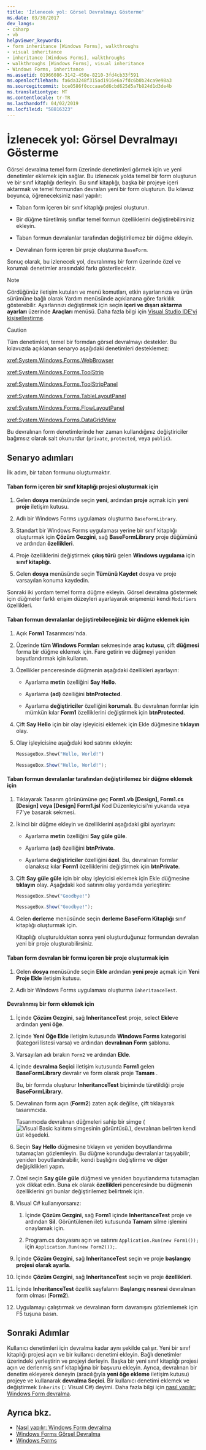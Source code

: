 ```yaml
---
title: 'İzlenecek yol: Görsel Devralmayı Gösterme'
ms.date: 03/30/2017
dev_langs:
- csharp
- vb
helpviewer_keywords:
- form inheritance [Windows Forms], walkthroughs
- visual inheritance
- inheritance [Windows Forms], walkthroughs
- walkthroughs [Windows Forms], visual inheritance
- Windows Forms, inheritance
ms.assetid: 01966086-3142-450e-8210-3fd4cb33f591
ms.openlocfilehash: fa6da3248f315ad1916e6a7fdc6b0b24ca9e98a3
ms.sourcegitcommit: bce0586f0cccaae6d6cbd625d5a7b824d1d3de4b
ms.translationtype: MT
ms.contentlocale: tr-TR
ms.lasthandoff: 04/02/2019
ms.locfileid: "58816323"
---
```

# <a name="walkthrough-demonstrating-visual-inheritance"></a>İzlenecek yol: Görsel Devralmayı Gösterme
Görsel devralma temel form üzerinde denetimleri görmek için ve yeni denetimler eklemek için sağlar. Bu izlenecek yolda temel bir form oluşturun ve bir sınıf kitaplığı derleyin. Bu sınıf kitaplığı, başka bir projeye içeri aktarmak ve temel formundan devralan yeni bir form oluşturun. Bu kılavuz boyunca, öğreneceksiniz nasıl yapılır:  
  
-   Taban form içeren bir sınıf kitaplığı projesi oluşturun.  
  
-   Bir düğme türetilmiş sınıflar temel formun özelliklerini değiştirebilirsiniz ekleyin.  
  
-   Taban formun devralanlar tarafından değiştirilemez bir düğme ekleyin.  
  
-   Devralınan form içeren bir proje oluşturma `BaseForm`.  
  
 Sonuç olarak, bu izlenecek yol, devralınmış bir form üzerinde özel ve korumalı denetimler arasındaki farkı gösterilecektir.  
  
> [!NOTE]
>  Gördüğünüz iletişim kutuları ve menü komutları, etkin ayarlarınıza ve ürün sürümüne bağlı olarak Yardım menüsünde açıklanana göre farklılık gösterebilir. Ayarlarınızı değiştirmek için seçin **içeri ve dışarı aktarma ayarları** üzerinde **Araçları** menüsü. Daha fazla bilgi için [Visual Studio IDE'yi kişiselleştirme](/visualstudio/ide/personalizing-the-visual-studio-ide).  
  
> [!CAUTION]
>  Tüm denetimleri, temel bir formdan görsel devralmayı destekler. Bu kılavuzda açıklanan senaryo aşağıdaki denetimleri desteklemez:  
>   
>  <xref:System.Windows.Forms.WebBrowser>  
>   
>  <xref:System.Windows.Forms.ToolStrip>  
>   
>  <xref:System.Windows.Forms.ToolStripPanel>  
>   
>  <xref:System.Windows.Forms.TableLayoutPanel>  
>   
>  <xref:System.Windows.Forms.FlowLayoutPanel>  
>   
>  <xref:System.Windows.Forms.DataGridView>  
>   
>  Bu devralınan form denetimlerinde her zaman kullandığınız değiştiriciler bağımsız olarak salt okunurdur (`private`, `protected`, veya `public`).  
  
## <a name="scenario-steps"></a>Senaryo adımları  
 İlk adım, bir taban formunu oluşturmaktır.  
  
#### <a name="to-create-a-class-library-project-containing-a-base-form"></a>Taban form içeren bir sınıf kitaplığı projesi oluşturmak için  
  
1.  Gelen **dosya** menüsünde seçin **yeni**, ardından **proje** açmak için **yeni proje** iletişim kutusu.  
  
2.  Adlı bir Windows Forms uygulaması oluşturma `BaseFormLibrary`.  
  
3.  Standart bir Windows Forms uygulaması yerine bir sınıf kitaplığı oluşturmak için **Çözüm Gezgini**, sağ **BaseFormLibrary** proje düğümünü ve ardından **özellikleri**.  
  
4.  Proje özelliklerini değiştirmek **çıkış türü** gelen **Windows uygulama** için **sınıf kitaplığı**.  
  
5.  Gelen **dosya** menüsünde seçin **Tümünü Kaydet** dosya ve proje varsayılan konuma kaydedin.  
  
 Sonraki iki yordam temel forma düğme ekleyin. Görsel devralma göstermek için düğmeler farklı erişim düzeyleri ayarlayarak erişmenizi kendi `Modifiers` özellikleri.  
  
#### <a name="to-add-a-button-that-inheritors-of-the-base-form-can-modify"></a>Taban formun devralanlar değiştirebileceğiniz bir düğme eklemek için  
  
1.  Açık **Form1** Tasarımcısı'nda.  
  
2.  Üzerinde **tüm Windows Formları** sekmesinde **araç kutusu**, çift **düğmesi** forma bir düğme eklemek için. Fare getirin ve düğmeyi yeniden boyutlandırmak için kullanın.  
  
3.  Özellikler penceresinde düğmenin aşağıdaki özellikleri ayarlayın:  
  
    -   Ayarlama **metin** özelliğini **Say Hello**.  
  
    -   Ayarlama **(ad)** özelliğini **btnProtected**.  
  
    -   Ayarlama **değiştiriciler** özelliğini **korumalı**. Bu devralınan formlar için mümkün kılar **Form1** özelliklerini değiştirmek için **btnProtected**.  
  
4.  Çift **Say Hello** için bir olay işleyicisi eklemek için Ekle düğmesine **tıklayın** olay.  
  
5.  Olay işleyicisine aşağıdaki kod satırını ekleyin:  
  
    ```vb  
    MessageBox.Show("Hello, World!")  
    ```  
  
    ```csharp  
    MessageBox.Show("Hello, World!");  
    ```  
  
#### <a name="to-add-a-button-that-cannot-be-modified-by-inheritors-of-the-base-form"></a>Taban formun devralanlar tarafından değiştirilemez bir düğme eklemek için  
  
1.  Tıklayarak Tasarım görünümüne geç **Form1.vb [Design], Form1.cs [Design] veya [Design] Form1.jsl** Kod Düzenleyicisi'ni yukarıda veya F7'ye basarak sekmesi.  
  
2.  İkinci bir düğme ekleyin ve özelliklerini aşağıdaki gibi ayarlayın:  
  
    -   Ayarlama **metin** özelliğini **Say güle güle**.  
  
    -   Ayarlama **(ad)** özelliğini **btnPrivate**.  
  
    -   Ayarlama **değiştiriciler** özelliğini **özel**. Bu, devralınan formlar olanaksız kılar **Form1** özelliklerini değiştirmek için **btnPrivate**.  
  
3.  Çift **Say güle güle** için bir olay işleyicisi eklemek için Ekle düğmesine **tıklayın** olay. Aşağıdaki kod satırını olay yordamda yerleştirin:  
  
    ```vb  
    MessageBox.Show("Goodbye!")  
    ```  
  
    ```csharp  
    MessageBox.Show("Goodbye!");  
    ```  
  
4.  Gelen **derleme** menüsünde seçin **derleme BaseForm Kitaplığı** sınıf kitaplığı oluşturmak için.  
  
     Kitaplığı oluşturulduktan sonra yeni oluşturduğunuz formundan devralan yeni bir proje oluşturabilirsiniz.  
  
#### <a name="to-create-a-project-containing-a-form-that-inherits-from-the-base-form"></a>Taban form devralan bir formu içeren bir proje oluşturmak için  
  
1.  Gelen **dosya** menüsünde seçin **Ekle** ardından **yeni proje** açmak için **Yeni Proje Ekle** iletişim kutusu.  
  
2.  Adlı bir Windows Forms uygulaması oluşturma `InheritanceTest`.  
  
#### <a name="to-add-an-inherited-form"></a>Devralınmış bir form eklemek için  
  
1.  İçinde **Çözüm Gezgini**, sağ **InheritanceTest** proje, select **Ekle**ve ardından **yeni öğe**.  
  
2.  İçinde **Yeni Öğe Ekle** iletişim kutusunda **Windows Forms** kategorisi (kategori listesi varsa) ve ardından **devralınan Form** şablonu.  
  
3.  Varsayılan adı bırakın `Form2` ve ardından **Ekle**.  
  
4.  İçinde **devralma Seçici** iletişim kutusunda **Form1** gelen **BaseFormLibrary** devralır ve form olarak proje **Tamam** .  
  
     Bu, bir formda oluşturur **InheritanceTest** biçiminde türetildiği proje **BaseFormLibrary**.  
  
5.  Devralınan form açın (**Form2**) zaten açık değilse, çift tıklayarak tasarımcıda.  
  
     Tasarımcıda devralınan düğmeleri sahip bir simge (![Visual Basic kalıtımı simgesinin görüntüsü.](./media/walkthrough-demonstrating-visual-inheritance/visual-basic-inheritance-glyph.gif)), devralınan belirten kendi üst köşedeki.  
  
6.  Seçin **Say Hello** düğmesine tıklayın ve yeniden boyutlandırma tutamaçları gözlemleyin. Bu düğme korunduğu devralanlar taşıyabilir, yeniden boyutlandırabilir, kendi başlığını değiştirme ve diğer değişiklikleri yapın.  
  
7.  Özel seçin **Say güle güle** düğmesi ve yeniden boyutlandırma tutamaçları yok dikkat edin. Buna ek olarak **özellikleri** penceresinde bu düğmenin özelliklerini gri bunlar değiştirilemez belirtmek için.  
  
8.  Visual C# kullanıyorsanız:  
  
    1.  İçinde **Çözüm Gezgini**, sağ **Form1** içinde **InheritanceTest** proje ve ardından **Sil**. Görüntülenen ileti kutusunda **Tamam** silme işlemini onaylamak için.  
  
    2.  Program.cs dosyasını açın ve satırını `Application.Run(new Form1());` için `Application.Run(new Form2());`.  
  
9. İçinde **Çözüm Gezgini**, sağ **InheritanceTest** seçin ve proje **başlangıç projesi olarak ayarla**.  
  
10. İçinde **Çözüm Gezgini**, sağ **InheritanceTest** seçin ve proje **özellikleri**.  
  
11. İçinde **InheritanceTest** özellik sayfalarını **Başlangıç nesnesi** devralınan form olması (**Form2**).  
  
12. Uygulamayı çalıştırmak ve devralınan form davranışını gözlemlemek için F5 tuşuna basın.  
  
## <a name="next-steps"></a>Sonraki Adımlar  
 Kullanıcı denetimleri için devralma kadar aynı şekilde çalışır. Yeni bir sınıf kitaplığı projesi açın ve bir kullanıcı denetimi ekleyin. Bağlı denetimler üzerindeki yerleştirin ve projeyi derleyin. Başka bir yeni sınıf kitaplığı projesi açın ve derlenmiş sınıf kitaplığına bir başvuru ekleyin. Ayrıca, devralınan bir denetim ekleyerek deneyin (aracılığıyla **yeni öğe ekleme** iletişim kutusu) projeye ve kullanarak **devralma Seçici**. Bir kullanıcı denetimi eklemek ve değiştirmek `Inherits` (`:` Visual C#) deyimi. Daha fazla bilgi için [nasıl yapılır: Windows Form devralma](how-to-inherit-windows-forms.md).  
  
## <a name="see-also"></a>Ayrıca bkz.
- [Nasıl yapılır: Windows Form devralma](how-to-inherit-windows-forms.md)
- [Windows Forms Görsel Devralma](windows-forms-visual-inheritance.md)
- [Windows Forms](../index.md)
